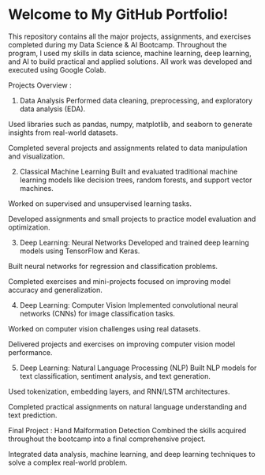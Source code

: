 # Welcome to My GitHub Portfolio!

This repository contains all the major projects, assignments, and exercises completed during my Data Science & AI Bootcamp.
Throughout the program, I used my skills in data science, machine learning, deep learning, and AI to build practical and applied solutions.
All work was developed and executed using Google Colab.

Projects Overview : 

1. Data Analysis
Performed data cleaning, preprocessing, and exploratory data analysis (EDA).

Used libraries such as pandas, numpy, matplotlib, and seaborn to generate insights from real-world datasets.

Completed several projects and assignments related to data manipulation and visualization.

2. Classical Machine Learning
Built and evaluated traditional machine learning models like decision trees, random forests, and support vector machines.

Worked on supervised and unsupervised learning tasks.

Developed assignments and small projects to practice model evaluation and optimization.

3. Deep Learning: Neural Networks
Developed and trained deep learning models using TensorFlow and Keras.

Built neural networks for regression and classification problems.

Completed exercises and mini-projects focused on improving model accuracy and generalization.

4. Deep Learning: Computer Vision
Implemented convolutional neural networks (CNNs) for image classification tasks.

Worked on computer vision challenges using real datasets.

Delivered projects and exercises on improving computer vision model performance.

5. Deep Learning: Natural Language Processing (NLP)
Built NLP models for text classification, sentiment analysis, and text generation.

Used tokenization, embedding layers, and RNN/LSTM architectures.

Completed practical assignments on natural language understanding and text prediction.

Final Project : Hand Malformation Detection
Combined the skills acquired throughout the bootcamp into a final comprehensive project.

Integrated data analysis, machine learning, and deep learning techniques to solve a complex real-world problem.












